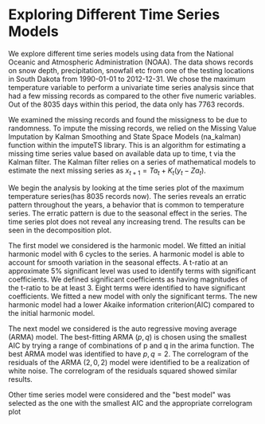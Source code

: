 # Exploring Different Time Series Models

We explore different time series models using data from the National Oceanic and Atmospheric Administration (NOAA). The data shows records on snow depth, precipitation, snowfall etc  from one of the testing locations in South Dakota from 1990-01-01 to 2012-12-31. We chose the maximum temperature variable to perform a univariate time series analysis since that had a few missing records as compared to the other five numeric variables. Out of the 8035 days within this period, the data only has 7763 records. 

We examined the missing records and found the missigness to be due to randomness. To impute the missing records, we relied on the Missing Value Imputation by Kalman Smoothing and State Space Models (na_kalman) function within the imputeTS library. This is an algorithm for estimating a missing time series value based on available data up to time, t via the Kalman filter. The Kalman filter relies on a series of mathematical models to estimate the next missing series as $x_{t+1} = Ta_t + K_t(y_t - Za_t)$.  

We begin the analysis by looking at the time series plot of the maximum temperature series(has 8035 records now). The series reveals an erratic pattern throughout the years, a behavior that is common to temperature series. The erratic pattern is due to the seasonal effect in the series.  The time series plot does not reveal any increasing trend. The results can be seen in the decomposition plot. 
 
The first model we considered is the harmonic model. We fitted an initial harmonic model with 6 cycles to the series. A harmonic model is able to account for smooth variation in the seasonal effects. A t-ratio at an approximate 5% significant level was used to identify terms with significant coefficients. We defined significant coefficients as having magnitudes of the t-ratio to be at least 3. Eight terms were identified to have significant coefficients. We fitted a new model with only the significant terms. The new harmonic model had a lower Akaike information criterion(AIC) compared to the initial harmonic model. 

The next model we considered is the auto regressive moving average (ARMA) model.  The best-fitting ARMA $(p, q)$ is chosen using the smallest AIC by trying a range of combinations of p and q in the arima function. The best ARMA model was identified to have $p, q= 2$. The correlogram of the residuals of the ARMA $(2, 0, 2)$ model were identified to be a realization of white noise. The correlogram of the residuals squared showed similar results.

Other time series model were considered and the "best model" was selected as the one with the smallest AIC and the appropriate correlogram plot 


